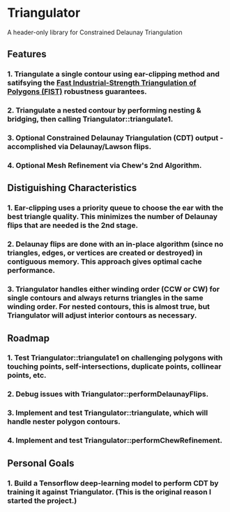 # Triangulator
A header-only library for Constrained Delaunay Triangulation

## Features

### 1. Triangulate a single contour using ear-clipping method and satifsying the [Fast Industrial-Strength Triangulation of Polygons (FIST)](http://www.cosy.sbg.ac.at/~held/projects/triang/triang.html) robustness guarantees.
### 2. Triangulate a nested contour by performing nesting & bridging, then calling Triangulator::triangulate1.
### 3. Optional Constrained Delaunay Triangulation (CDT) output - accomplished via Delaunay/Lawson flips.
### 4. Optional Mesh Refinement via Chew's 2nd Algorithm.


## Distiguishing Characteristics

### 1. Ear-clipping uses a priority queue to choose the ear with the best triangle quality.  This minimizes the number of Delaunay flips that are needed is the 2nd stage.
### 2. Delaunay flips are done with an in-place algorithm (since no triangles, edges, or vertices are created or destroyed) in contiguous memory.  This approach gives optimal cache performance.
### 3. Triangulator handles either winding order (CCW or CW) for single contours and always returns triangles in the same winding order.  For nested contours, this is almost true, but Triangulator will adjust interior contours as necessary.


## Roadmap

### 1. Test Triangulator::triangulate1 on challenging polygons with touching points, self-intersections, duplicate points, collinear points, etc.
### 2. Debug issues with Triangulator::performDelaunayFlips.
### 3. Implement and test Triangulator::triangulate, which will handle nester polygon contours.
### 4. Implement and test Triangulator::performChewRefinement.


## Personal Goals

### 1. Build a Tensorflow deep-learning model to perform CDT by training it against Triangulator.  (This is the original reason I started the project.)
